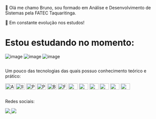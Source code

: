 👋 Olá me chamo Bruno, sou formado em Análise e Desenvolvimento de Sistemas pela FATEC Taquaritinga.

🌱 Em constante evolução nos estudos!


# Estou estudando no momento:

![image](https://img.shields.io/badge/Kali_Linux-557C94?style=for-the-badge&logo=kali-linux&logoColor=white) ![image](https://img.shields.io/badge/Python-FFD43B?style=for-the-badge&logo=python&logoColor=blue) ![image](https://img.shields.io/badge/JavaScript-323330?style=for-the-badge&logo=javascript&logoColor=F7DF1E)

##

Um pouco das tecnologias das quais possuo conhecimento teórico e prático:
<div style="display: inline-block">
<img align="center" alt="After" height="20" width="30" src="https://cdn.jsdelivr.net/gh/devicons/devicon@latest/icons/aftereffects/aftereffects-original.svg" />
<img align="center" alt="Illus" height="20" width="30" src="https://cdn.jsdelivr.net/gh/devicons/devicon@latest/icons/illustrator/illustrator-plain.svg" />
<img align="center" alt="Photo" height="20" width="30" src="https://cdn.jsdelivr.net/gh/devicons/devicon@latest/icons/photoshop/photoshop-original.svg" />
<img align="center" alt="Premi" height="20" width="30" src="https://cdn.jsdelivr.net/gh/devicons/devicon@latest/icons/premierepro/premierepro-original.svg" />
<img align="center" alt="Blend" height="20" width="30" src="https://cdn.jsdelivr.net/gh/devicons/devicon@latest/icons/blender/blender-original.svg" />
<img align="center" alt="Figma" height="20" width="30" src="https://cdn.jsdelivr.net/gh/devicons/devicon@latest/icons/figma/figma-original.svg" />
<img align="center" alt="Gimp" height="20" width="30" src="https://cdn.jsdelivr.net/gh/devicons/devicon@latest/icons/gimp/gimp-original.svg" />
<img align="center" alt="Html" height="20" width="30" src="https://cdn.jsdelivr.net/gh/devicons/devicon@latest/icons/html5/html5-original.svg" />
<img align="center" alt="Css" height="20" width="30" src="https://cdn.jsdelivr.net/gh/devicons/devicon@latest/icons/css3/css3-original.svg" />
<img align="center" alt="Git" height="20" width="30" src="https://cdn.jsdelivr.net/gh/devicons/devicon@latest/icons/git/git-original.svg" />
<img align="center" alt="GitH" height="20" width="30" src="https://cdn.jsdelivr.net/gh/devicons/devicon@latest/icons/github/github-original.svg" />
<img align="center" alt="Ubun" height="20" width="30" src="https://cdn.jsdelivr.net/gh/devicons/devicon@latest/icons/ubuntu/ubuntu-original.svg" />
</div>


##
Redes sociais:
<div>
<a href="https://www.instagram.com/brunoh.paula/" target="_blank"> <img src="https://img.shields.io/badge/Instagram-E4405F?style=for-the-badge&logo=instagram&logoColor=white"> </a>
<a href="https://www.linkedin.com/in/bruno-henrique-de-paula-421aab139/" target="_blank"> <img src="https://img.shields.io/badge/LinkedIn-0077B5?style=for-the-badge&logo=linkedin&logoColor=white"> </a>
</div>
